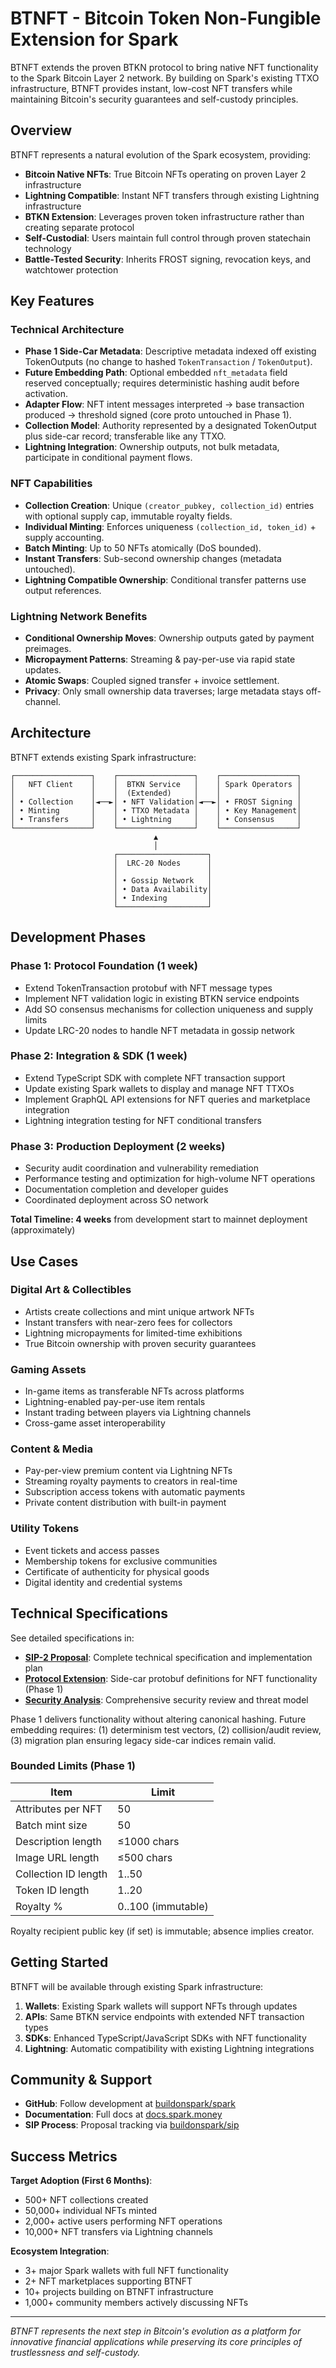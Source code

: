 # BTNFT - Bitcoin Token Non-Fungible Extension for Spark

BTNFT extends the proven BTKN protocol to bring native NFT functionality to the Spark Bitcoin Layer 2 network. By building on Spark's existing TTXO infrastructure, BTNFT provides instant, low-cost NFT transfers while maintaining Bitcoin's security guarantees and self-custody principles.

## Overview

BTNFT represents a natural evolution of the Spark ecosystem, providing:

- **Bitcoin Native NFTs**: True Bitcoin NFTs operating on proven Layer 2 infrastructure
- **Lightning Compatible**: Instant NFT transfers through existing Lightning infrastructure  
- **BTKN Extension**: Leverages proven token infrastructure rather than creating separate protocol
- **Self-Custodial**: Users maintain full control through proven statechain technology
- **Battle-Tested Security**: Inherits FROST signing, revocation keys, and watchtower protection

## Key Features

### Technical Architecture
- **Phase 1 Side-Car Metadata**: Descriptive metadata indexed off existing TokenOutputs (no change to hashed `TokenTransaction` / `TokenOutput`).
- **Future Embedding Path**: Optional embedded `nft_metadata` field reserved conceptually; requires deterministic hashing audit before activation.
- **Adapter Flow**: NFT intent messages interpreted → base transaction produced → threshold signed (core proto untouched in Phase 1).
- **Collection Model**: Authority represented by a designated TokenOutput plus side-car record; transferable like any TTXO.
- **Lightning Integration**: Ownership outputs, not bulk metadata, participate in conditional payment flows.

### NFT Capabilities
- **Collection Creation**: Unique `(creator_pubkey, collection_id)` entries with optional supply cap, immutable royalty fields.
- **Individual Minting**: Enforces uniqueness `(collection_id, token_id)` + supply accounting.
- **Batch Minting**: Up to 50 NFTs atomically (DoS bounded).
- **Instant Transfers**: Sub-second ownership changes (metadata untouched).
- **Lightning Compatible Ownership**: Conditional transfer patterns use output references.

### Lightning Network Benefits
- **Conditional Ownership Moves**: Ownership outputs gated by payment preimages.
- **Micropayment Patterns**: Streaming & pay-per-use via rapid state updates.
- **Atomic Swaps**: Coupled signed transfer + invoice settlement.
- **Privacy**: Only small ownership data traverses; large metadata stays off-channel.

## Architecture

BTNFT extends existing Spark infrastructure:

```
┌─────────────────┐    ┌─────────────────┐    ┌─────────────────┐
│   NFT Client    │    │  BTKN Service   │    │ Spark Operators │
│                 │    │  (Extended)     │    │                 │
│ • Collection    │◄──►│ • NFT Validation│◄──►│ • FROST Signing │
│ • Minting       │    │ • TTXO Metadata │    │ • Key Management│
│ • Transfers     │    │ • Lightning     │    │ • Consensus     │
└─────────────────┘    └─────────────────┘    └─────────────────┘
                                ▲
                                │
                       ┌────────────────────┐
                       │  LRC-20 Nodes      │
                       │                    │
                       │ • Gossip Network   │
                       │ • Data Availability│
                       │ • Indexing         │
                       └────────────────────┘
```

## Development Phases

### Phase 1: Protocol Foundation (1 week)
- Extend TokenTransaction protobuf with NFT message types
- Implement NFT validation logic in existing BTKN service endpoints  
- Add SO consensus mechanisms for collection uniqueness and supply limits
- Update LRC-20 nodes to handle NFT metadata in gossip network

### Phase 2: Integration & SDK (1 week)  
- Extend TypeScript SDK with complete NFT transaction support
- Update existing Spark wallets to display and manage NFT TTXOs
- Implement GraphQL API extensions for NFT queries and marketplace integration
- Lightning integration testing for NFT conditional transfers

### Phase 3: Production Deployment (2 weeks)
- Security audit coordination and vulnerability remediation
- Performance testing and optimization for high-volume NFT operations
- Documentation completion and developer guides
- Coordinated deployment across SO network

**Total Timeline: 4 weeks** from development start to mainnet deployment (approximately)

## Use Cases

### Digital Art & Collectibles
- Artists create collections and mint unique artwork NFTs
- Instant transfers with near-zero fees for collectors
- Lightning micropayments for limited-time exhibitions
- True Bitcoin ownership with proven security guarantees

### Gaming Assets
- In-game items as transferable NFTs across platforms
- Lightning-enabled pay-per-use item rentals
- Instant trading between players via Lightning channels
- Cross-game asset interoperability

### Content & Media
- Pay-per-view premium content via Lightning NFTs
- Streaming royalty payments to creators in real-time
- Subscription access tokens with automatic payments
- Private content distribution with built-in payment

### Utility Tokens
- Event tickets and access passes
- Membership tokens for exclusive communities  
- Certificate of authenticity for physical goods
- Digital identity and credential systems

## Technical Specifications

See detailed specifications in:
- **[SIP-2 Proposal](./sip-2.md)**: Complete technical specification and implementation plan
- **[Protocol Extension](./spark_nft_extension.proto)**: Side-car protobuf definitions for NFT functionality (Phase 1)
- **[Security Analysis](./security_analysis.md)**: Comprehensive security review and threat model

Phase 1 delivers functionality without altering canonical hashing. Future embedding requires: (1) determinism test vectors, (2) collision/audit review, (3) migration plan ensuring legacy side-car indices remain valid.

### Bounded Limits (Phase 1)
| Item | Limit |
|------|-------|
| Attributes per NFT | 50 |
| Batch mint size | 50 |
| Description length | ≤1000 chars |
| Image URL length | ≤500 chars |
| Collection ID length | 1..50 |
| Token ID length | 1..20 |
| Royalty % | 0..100 (immutable) |

Royalty recipient public key (if set) is immutable; absence implies creator.

## Getting Started

BTNFT will be available through existing Spark infrastructure:

1. **Wallets**: Existing Spark wallets will support NFTs through updates
2. **APIs**: Same BTKN service endpoints with extended NFT transaction types
3. **SDKs**: Enhanced TypeScript/JavaScript SDKs with NFT functionality
4. **Lightning**: Automatic compatibility with existing Lightning integrations

## Community & Support

- **GitHub**: Follow development at [buildonspark/spark](https://github.com/buildonspark/spark)
- **Documentation**: Full docs at [docs.spark.money](https://docs.spark.money)
- **SIP Process**: Proposal tracking via [buildonspark/sip](https://github.com/buildonspark/sip)

## Success Metrics

**Target Adoption (First 6 Months)**:
- 500+ NFT collections created
- 50,000+ individual NFTs minted
- 2,000+ active users performing NFT operations
- 10,000+ NFT transfers via Lightning channels

**Ecosystem Integration**:
- 3+ major Spark wallets with full NFT functionality
- 2+ NFT marketplaces supporting BTNFT
- 10+ projects building on BTNFT infrastructure
- 1,000+ community members actively discussing NFTs

---

*BTNFT represents the next step in Bitcoin's evolution as a platform for innovative financial applications while preserving its core principles of trustlessness and self-custody.*

